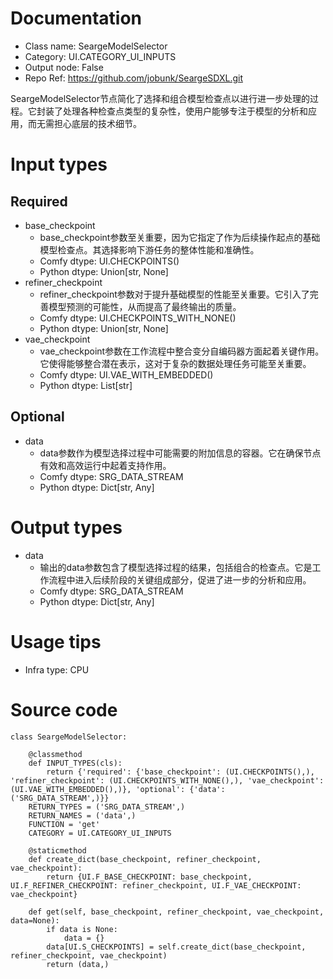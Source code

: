 # Documentation
- Class name: SeargeModelSelector
- Category: UI.CATEGORY_UI_INPUTS
- Output node: False
- Repo Ref: https://github.com/jobunk/SeargeSDXL.git

SeargeModelSelector节点简化了选择和组合模型检查点以进行进一步处理的过程。它封装了处理各种检查点类型的复杂性，使用户能够专注于模型的分析和应用，而无需担心底层的技术细节。

# Input types
## Required
- base_checkpoint
    - base_checkpoint参数至关重要，因为它指定了作为后续操作起点的基础模型检查点。其选择影响下游任务的整体性能和准确性。
    - Comfy dtype: UI.CHECKPOINTS()
    - Python dtype: Union[str, None]
- refiner_checkpoint
    - refiner_checkpoint参数对于提升基础模型的性能至关重要。它引入了完善模型预测的可能性，从而提高了最终输出的质量。
    - Comfy dtype: UI.CHECKPOINTS_WITH_NONE()
    - Python dtype: Union[str, None]
- vae_checkpoint
    - vae_checkpoint参数在工作流程中整合变分自编码器方面起着关键作用。它使得能够整合潜在表示，这对于复杂的数据处理任务可能至关重要。
    - Comfy dtype: UI.VAE_WITH_EMBEDDED()
    - Python dtype: List[str]
## Optional
- data
    - data参数作为模型选择过程中可能需要的附加信息的容器。它在确保节点有效和高效运行中起着支持作用。
    - Comfy dtype: SRG_DATA_STREAM
    - Python dtype: Dict[str, Any]

# Output types
- data
    - 输出的data参数包含了模型选择过程的结果，包括组合的检查点。它是工作流程中进入后续阶段的关键组成部分，促进了进一步的分析和应用。
    - Comfy dtype: SRG_DATA_STREAM
    - Python dtype: Dict[str, Any]

# Usage tips
- Infra type: CPU

# Source code
```
class SeargeModelSelector:

    @classmethod
    def INPUT_TYPES(cls):
        return {'required': {'base_checkpoint': (UI.CHECKPOINTS(),), 'refiner_checkpoint': (UI.CHECKPOINTS_WITH_NONE(),), 'vae_checkpoint': (UI.VAE_WITH_EMBEDDED(),)}, 'optional': {'data': ('SRG_DATA_STREAM',)}}
    RETURN_TYPES = ('SRG_DATA_STREAM',)
    RETURN_NAMES = ('data',)
    FUNCTION = 'get'
    CATEGORY = UI.CATEGORY_UI_INPUTS

    @staticmethod
    def create_dict(base_checkpoint, refiner_checkpoint, vae_checkpoint):
        return {UI.F_BASE_CHECKPOINT: base_checkpoint, UI.F_REFINER_CHECKPOINT: refiner_checkpoint, UI.F_VAE_CHECKPOINT: vae_checkpoint}

    def get(self, base_checkpoint, refiner_checkpoint, vae_checkpoint, data=None):
        if data is None:
            data = {}
        data[UI.S_CHECKPOINTS] = self.create_dict(base_checkpoint, refiner_checkpoint, vae_checkpoint)
        return (data,)
```